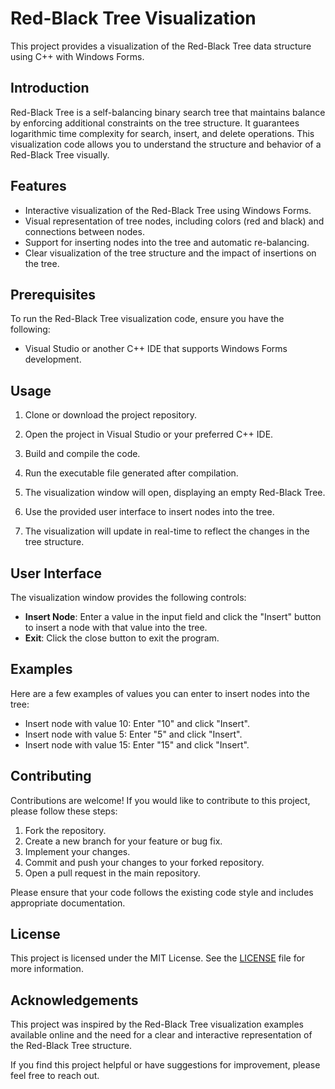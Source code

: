 # Red-Black Tree Visualization

This project provides a visualization of the Red-Black Tree data structure using C++ with Windows Forms.

## Introduction

Red-Black Tree is a self-balancing binary search tree that maintains balance by enforcing additional constraints on the tree structure. It guarantees logarithmic time complexity for search, insert, and delete operations. This visualization code allows you to understand the structure and behavior of a Red-Black Tree visually.

## Features

- Interactive visualization of the Red-Black Tree using Windows Forms.
- Visual representation of tree nodes, including colors (red and black) and connections between nodes.
- Support for inserting nodes into the tree and automatic re-balancing.
- Clear visualization of the tree structure and the impact of insertions on the tree.

## Prerequisites

To run the Red-Black Tree visualization code, ensure you have the following:

- Visual Studio or another C++ IDE that supports Windows Forms development.

## Usage

1. Clone or download the project repository.

2. Open the project in Visual Studio or your preferred C++ IDE.

3. Build and compile the code.

4. Run the executable file generated after compilation.

5. The visualization window will open, displaying an empty Red-Black Tree.

6. Use the provided user interface to insert nodes into the tree.

7. The visualization will update in real-time to reflect the changes in the tree structure.

## User Interface

The visualization window provides the following controls:

- **Insert Node**: Enter a value in the input field and click the "Insert" button to insert a node with that value into the tree.
- **Exit**: Click the close button to exit the program.

## Examples

Here are a few examples of values you can enter to insert nodes into the tree:

- Insert node with value 10: Enter "10" and click "Insert".
- Insert node with value 5: Enter "5" and click "Insert".
- Insert node with value 15: Enter "15" and click "Insert".

## Contributing

Contributions are welcome! If you would like to contribute to this project, please follow these steps:

1. Fork the repository.
2. Create a new branch for your feature or bug fix.
3. Implement your changes.
4. Commit and push your changes to your forked repository.
5. Open a pull request in the main repository.

Please ensure that your code follows the existing code style and includes appropriate documentation.

## License

This project is licensed under the MIT License. See the [LICENSE](LICENSE) file for more information.

## Acknowledgements

This project was inspired by the Red-Black Tree visualization examples available online and the need for a clear and interactive representation of the Red-Black Tree structure.

If you find this project helpful or have suggestions for improvement, please feel free to reach out.


